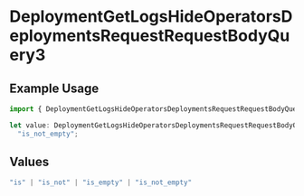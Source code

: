 # DeploymentGetLogsHideOperatorsDeploymentsRequestRequestBodyQuery3

## Example Usage

```typescript
import { DeploymentGetLogsHideOperatorsDeploymentsRequestRequestBodyQuery3 } from "@orq-ai/node/models/operations";

let value: DeploymentGetLogsHideOperatorsDeploymentsRequestRequestBodyQuery3 =
  "is_not_empty";
```

## Values

```typescript
"is" | "is_not" | "is_empty" | "is_not_empty"
```